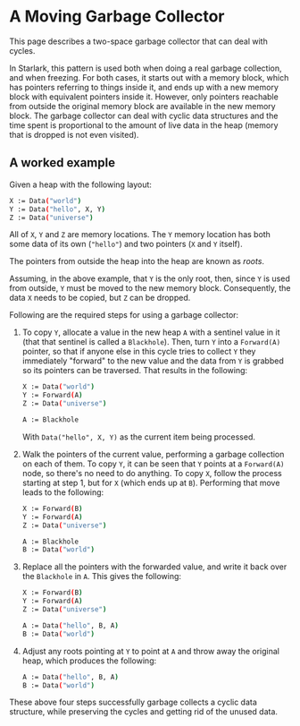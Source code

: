 # A Moving Garbage Collector

This page describes a two-space garbage collector that can deal with cycles.

In Starlark, this pattern is used both when doing a real garbage collection, and
when freezing. For both cases, it starts out with a memory block, which has
pointers referring to things inside it, and ends up with a new memory block with
equivalent pointers inside it. However, only pointers reachable from outside the
original memory block are available in the new memory block. The garbage
collector can deal with cyclic data structures and the time spent is
proportional to the amount of live data in the heap (memory that is dropped is
not even visited).

## A worked example

Given a heap with the following layout:

```bash
X := Data("world")
Y := Data("hello", X, Y)
Z := Data("universe")
```

All of `X`, `Y` and `Z` are memory locations. The `Y` memory location has both
some data of its own (`"hello"`) and two pointers (`X` and `Y` itself).

The pointers from outside the heap into the heap are known as _roots_.

Assuming, in the above example, that `Y` is the only root, then, since `Y` is
used from outside, `Y` must be moved to the new memory block. Consequently, the
data `X` needs to be copied, but `Z` can be dropped.

Following are the required steps for using a garbage collector:

1. To copy `Y`, allocate a value in the new heap `A` with a sentinel value in it
   (that that sentinel is called a `Blackhole`). Then, turn `Y` into a
   `Forward(A)` pointer, so that if anyone else in this cycle tries to collect
   `Y` they immediately "forward" to the new value and the data from `Y` is
   grabbed so its pointers can be traversed. That results in the following:

   ```bash
   X := Data("world")
   Y := Forward(A)
   Z := Data("universe")

   A := Blackhole
   ```

   With `Data("hello", X, Y)` as the current item being processed.

2. Walk the pointers of the current value, performing a garbage collection on
   each of them. To copy `Y`, it can be seen that `Y` points at a `Forward(A)`
   node, so there's no need to do anything. To copy `X`, follow the process
   starting at step 1, but for `X` (which ends up at `B`). Performing that move
   leads to the following:

   ```bash
   X := Forward(B)
   Y := Forward(A)
   Z := Data("universe")

   A := Blackhole
   B := Data("world")
   ```

3. Replace all the pointers with the forwarded value, and write it back over the
   `Blackhole` in `A`. This gives the following:

   ```bash
   X := Forward(B)
   Y := Forward(A)
   Z := Data("universe")

   A := Data("hello", B, A)
   B := Data("world")
   ```

4. Adjust any roots pointing at `Y` to point at `A` and throw away the original
   heap, which produces the following:

   ```bash
   A := Data("hello", B, A)
   B := Data("world")
   ```

These above four steps successfully garbage collects a cyclic data structure,
while preserving the cycles and getting rid of the unused data.
